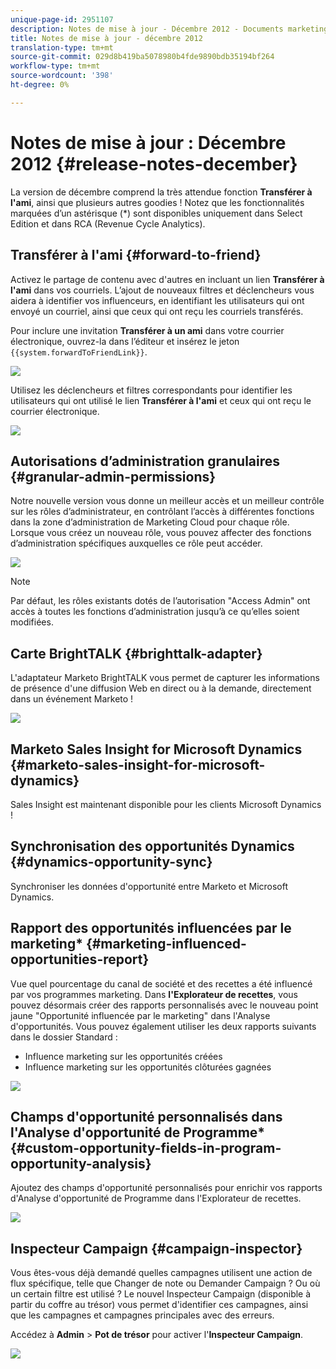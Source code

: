 ```yaml
---
unique-page-id: 2951107
description: Notes de mise à jour - Décembre 2012 - Documents marketing - Documentation du produit
title: Notes de mise à jour - décembre 2012
translation-type: tm+mt
source-git-commit: 029d8b419ba5078980b4fde9890bdb35194bf264
workflow-type: tm+mt
source-wordcount: '398'
ht-degree: 0%

---
```



# Notes de mise à jour : Décembre 2012 {#release-notes-december}

La version de décembre comprend la très attendue fonction **Transférer à l&#39;ami**, ainsi que plusieurs autres goodies ! Notez que les fonctionnalités marquées d’un astérisque (*) sont disponibles uniquement dans Select Edition et dans RCA (Revenue Cycle Analytics).

## Transférer à l&#39;ami {#forward-to-friend}

Activez le partage de contenu avec d&#39;autres en incluant un lien **Transférer à l&#39;ami** dans vos courriels. L’ajout de nouveaux filtres et déclencheurs vous aidera à identifier vos influenceurs, en identifiant les utilisateurs qui ont envoyé un courriel, ainsi que ceux qui ont reçu les courriels transférés.

Pour inclure une invitation **Transférer à un ami** dans votre courrier électronique, ouvrez-la dans l’éditeur et insérez le jeton `{{system.forwardToFriendLink}}`.

![](assets/image2014-9-23-10-3a50-3a45.png)

Utilisez les déclencheurs et filtres correspondants pour identifier les utilisateurs qui ont utilisé le lien **Transférer à l&#39;ami** et ceux qui ont reçu le courrier électronique.

![](assets/image2014-9-23-10-3a50-3a56.png)

## Autorisations d’administration granulaires {#granular-admin-permissions}

Notre nouvelle version vous donne un meilleur accès et un meilleur contrôle sur les rôles d’administrateur, en contrôlant l’accès à différentes fonctions dans la zone d’administration de Marketing Cloud pour chaque rôle. Lorsque vous créez un nouveau rôle, vous pouvez affecter des fonctions d’administration spécifiques auxquelles ce rôle peut accéder.

![](assets/image2014-9-23-10-3a51-3a18.png)

>[!NOTE]
>
>Par défaut, les rôles existants dotés de l’autorisation &quot;Access Admin&quot; ont accès à toutes les fonctions d’administration jusqu’à ce qu’elles soient modifiées.

## Carte BrightTALK {#brighttalk-adapter}

L&#39;adaptateur Marketo BrightTALK vous permet de capturer les informations de présence d&#39;une diffusion Web en direct ou à la demande, directement dans un événement Marketo !

![](assets/image2014-9-23-10-3a51-3a31.png)

## Marketo Sales Insight for Microsoft Dynamics {#marketo-sales-insight-for-microsoft-dynamics}

Sales Insight est maintenant disponible pour les clients Microsoft Dynamics !

## Synchronisation des opportunités Dynamics {#dynamics-opportunity-sync}

Synchroniser les données d&#39;opportunité entre Marketo et Microsoft Dynamics.

## Rapport des opportunités influencées par le marketing* {#marketing-influenced-opportunities-report}

Vue quel pourcentage du canal de société et des recettes a été influencé par vos programmes marketing. Dans **l&#39;Explorateur de recettes**, vous pouvez désormais créer des rapports personnalisés avec le nouveau point jaune &quot;Opportunité influencée par le marketing&quot; dans l&#39;Analyse d&#39;opportunités. Vous pouvez également utiliser les deux rapports suivants dans le dossier Standard :

* Influence marketing sur les opportunités créées
* Influence marketing sur les opportunités clôturées gagnées

![](assets/image2014-9-23-10-3a52-3a11.png)

## Champs d&#39;opportunité personnalisés dans l&#39;Analyse d&#39;opportunité de Programme* {#custom-opportunity-fields-in-program-opportunity-analysis}

Ajoutez des champs d&#39;opportunité personnalisés pour enrichir vos rapports d&#39;Analyse d&#39;opportunité de Programme dans l&#39;Explorateur de recettes.

![](assets/image2014-9-23-10-3a52-3a23.png)

## Inspecteur Campaign {#campaign-inspector}

Vous êtes-vous déjà demandé quelles campagnes utilisent une action de flux spécifique, telle que Changer de note ou Demander Campaign ? Ou où un certain filtre est utilisé ? Le nouvel Inspecteur Campaign (disponible à partir du coffre au trésor) vous permet d&#39;identifier ces campagnes, ainsi que les campagnes et campagnes principales avec des erreurs.

Accédez à **Admin** > **Pot de trésor** pour activer l&#39;**Inspecteur Campaign**.

![](assets/image2014-9-23-10-3a52-3a39.png)
